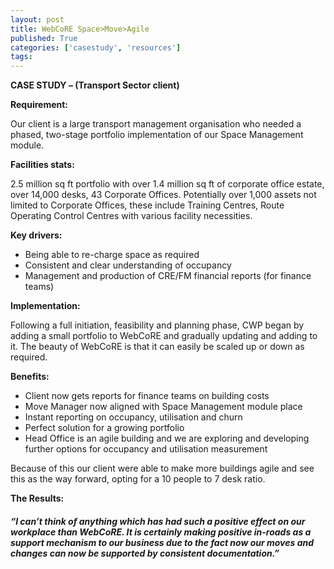 ```yaml
---
layout: post
title: WebCoRE Space>Move>Agile
published: True
categories: ['casestudy', 'resources'] 
tags: 
---
```

<b>CASE STUDY – (Transport Sector client)</b>

<b>Requirement:</b>

Our client is a large transport management organisation who needed a phased, two-stage portfolio implementation of our Space Management module.

<b>Facilities stats:</b>

2.5 million sq ft portfolio with over 1.4 million sq ft of corporate office estate, over 14,000 desks, 43 Corporate Offices. Potentially over 1,000 assets not limited to Corporate Offices, these include Training Centres, Route Operating Control Centres with various facility necessities.

<b>Key drivers:</b>

*	Being able to re-charge space as required
*	Consistent and clear understanding of occupancy
*	Management and production of CRE/FM financial reports (for finance teams)

<b>Implementation:</b>

Following a full initiation, feasibility and planning phase, CWP began by adding a small portfolio to WebCoRE and gradually updating and adding to it. The beauty of WebCoRE is that it can easily be scaled up or down as required. 

<b>Benefits:</b>

*	Client now gets reports for finance teams on building costs
*	Move Manager now aligned with Space Management module place
*	Instant reporting on occupancy, utilisation and churn 
*	Perfect solution for a growing portfolio
*	Head Office is an agile building and we are exploring and developing
further options for occupancy and utilisation measurement

Because of this our client were able to make more buildings agile and see this as the way forward, opting for a 10 people to 7 desk ratio.

<b>The Results:</b> 

<h5><i>“I can’t think of anything which has had such a positive effect on our workplace than WebCoRE. It is certainly making positive in-roads as a support mechanism to our business due to the fact now our moves and changes can now be supported by consistent documentation.”</i></h5>



